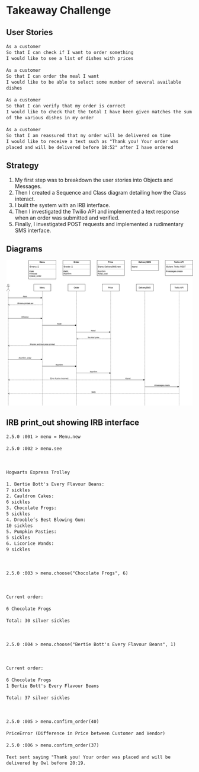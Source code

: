 Takeaway Challenge
==================


User Stories
------------

```
As a customer
So that I can check if I want to order something
I would like to see a list of dishes with prices

As a customer
So that I can order the meal I want
I would like to be able to select some number of several available dishes

As a customer
So that I can verify that my order is correct
I would like to check that the total I have been given matches the sum of the various dishes in my order

As a customer
So that I am reassured that my order will be delivered on time
I would like to receive a text such as "Thank you! Your order was placed and will be delivered before 18:52" after I have ordered
```

Strategy
--------

1. My first step was to breakdown the user stories into Objects and Messages.
2. Then I created a Sequence and Class diagram detailing how the Class interact.
3. I built the system with an IRB interface.
4. Then I investigated the Twilio API and implemented a text response when an order was submitted and verified.
5. Finally, I investigated POST requests and implemented a rudimentary SMS interface.


Diagrams
--------
<img src="./diagrams/Takeaway_1st_Attempt.png" />


IRB print_out showing IRB interface
-----------------------------------
```
2.5.0 :001 > menu = Menu.new

2.5.0 :002 > menu.see



Hogwarts Express Trolley

1. Bertie Bott's Every Flavour Beans:                                  7 sickles
2. Cauldron Cakes:                                                     6 sickles
3. Chocolate Frogs:                                                    5 sickles
4. Drooble’s Best Blowing Gum:                                        10 sickles
5. Pumpkin Pasties:                                                    5 sickles
6. Licorice Wands:                                                     9 sickles



2.5.0 :003 > menu.choose("Chocolate Frogs", 6)



Current order:

6 Chocolate Frogs

Total: 30 silver sickles



2.5.0 :004 > menu.choose("Bertie Bott's Every Flavour Beans", 1)



Current order:

6 Chocolate Frogs
1 Bertie Bott's Every Flavour Beans

Total: 37 silver sickles



2.5.0 :005 > menu.confirm_order(40)

PriceError (Difference in Price between Customer and Vendor)

2.5.0 :006 > menu.confirm_order(37)

Text sent saying "Thank you! Your order was placed and will be delivered by Owl before 20:19.

```
